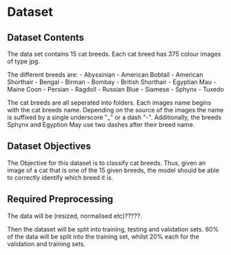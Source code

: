 # Dataset

## Dataset Contents


 The data set contains 15 cat breeds. Each cat breed has 375 colour images of type jpg.
 
 The different breeds are:
    - Abyssinian
    - American Bobtail
    - American Shorthair
    - Bengal
    - Birman
    - Bombay
    - British Shorthair
    - Egyptian Mau
    - Maine Coon
    - Persian
    - Ragdoll
    - Russian Blue
    - Siamese
    - Sphynx
    - Tuxedo

The cat breeds are all seperated into folders. Each images name begins with the cat breeds name. Depending on the source of the images the name is suffixed by a single underscore "_" or a dash "-". Additionally, the breeds Sphynx and Egyption May use two dashes after their breed name.  




## Dataset Objectives
The Objective for this dataset is to classify cat breeds. Thus, given an image of a cat that is one of the 15 given breeds, the model should be able to correctly identify which breed it is.



## Required Preprocessing

The data will be (resized, normalised etc)?????.

Then the dataset will be split into training, testing and validation sets. 60% of the data will be split into the training set, whilst 20% each for the validation and training sets.


